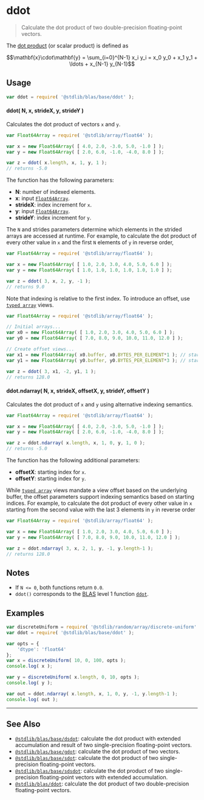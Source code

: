 <!--

@license Apache-2.0

Copyright (c) 2019 The Stdlib Authors.

Licensed under the Apache License, Version 2.0 (the "License");
you may not use this file except in compliance with the License.
You may obtain a copy of the License at

   http://www.apache.org/licenses/LICENSE-2.0

Unless required by applicable law or agreed to in writing, software
distributed under the License is distributed on an "AS IS" BASIS,
WITHOUT WARRANTIES OR CONDITIONS OF ANY KIND, either express or implied.
See the License for the specific language governing permissions and
limitations under the License.

-->

# ddot

> Calculate the dot product of two double-precision floating-point vectors.

<section class="intro">

The [dot product][dot-product] (or scalar product) is defined as

<!-- <equation class="equation" label="eq:dot_product" align="center" raw="\mathbf{x}\cdot\mathbf{y} = \sum_{i=0}^{N-1} x_i y_i = x_0 y_0 + x_1 y_1 + \ldots + x_{N-1} y_{N-1}" alt="Dot product definition."> -->

```math
\mathbf{x}\cdot\mathbf{y} = \sum_{i=0}^{N-1} x_i y_i = x_0 y_0 + x_1 y_1 + \ldots + x_{N-1} y_{N-1}
```

<!-- <div class="equation" align="center" data-raw-text="\mathbf{x}\cdot\mathbf{y} = \sum_{i=0}^{N-1} x_i y_i = x_0 y_0 + x_1 y_1 + \ldots + x_{N-1} y_{N-1}" data-equation="eq:dot_product">
    <img src="https://cdn.jsdelivr.net/gh/stdlib-js/stdlib@929657146427564b61e3e6bdda76949ebe2ce923/lib/node_modules/@stdlib/blas/base/ddot/docs/img/equation_dot_product.svg" alt="Dot product definition.">
    <br>
</div> -->

<!-- </equation> -->

</section>

<!-- /.intro -->

<section class="usage">

## Usage

```javascript
var ddot = require( '@stdlib/blas/base/ddot' );
```

#### ddot( N, x, strideX, y, strideY )

Calculates the dot product of vectors `x` and `y`.

```javascript
var Float64Array = require( '@stdlib/array/float64' );

var x = new Float64Array( [ 4.0, 2.0, -3.0, 5.0, -1.0 ] );
var y = new Float64Array( [ 2.0, 6.0, -1.0, -4.0, 8.0 ] );

var z = ddot( x.length, x, 1, y, 1 );
// returns -5.0
```

The function has the following parameters:

-   **N**: number of indexed elements.
-   **x**: input [`Float64Array`][@stdlib/array/float64].
-   **strideX**: index increment for `x`.
-   **y**: input [`Float64Array`][@stdlib/array/float64].
-   **strideY**: index increment for `y`.

The `N` and strides parameters determine which elements in the strided arrays are accessed at runtime. For example, to calculate the dot product of every other value in `x` and the first `N` elements of `y` in reverse order,

```javascript
var Float64Array = require( '@stdlib/array/float64' );

var x = new Float64Array( [ 1.0, 2.0, 3.0, 4.0, 5.0, 6.0 ] );
var y = new Float64Array( [ 1.0, 1.0, 1.0, 1.0, 1.0, 1.0 ] );

var z = ddot( 3, x, 2, y, -1 );
// returns 9.0
```

Note that indexing is relative to the first index. To introduce an offset, use [`typed array`][mdn-typed-array] views.

<!-- eslint-disable stdlib/capitalized-comments -->

```javascript
var Float64Array = require( '@stdlib/array/float64' );

// Initial arrays...
var x0 = new Float64Array( [ 1.0, 2.0, 3.0, 4.0, 5.0, 6.0 ] );
var y0 = new Float64Array( [ 7.0, 8.0, 9.0, 10.0, 11.0, 12.0 ] );

// Create offset views...
var x1 = new Float64Array( x0.buffer, x0.BYTES_PER_ELEMENT*1 ); // start at 2nd element
var y1 = new Float64Array( y0.buffer, y0.BYTES_PER_ELEMENT*3 ); // start at 4th element

var z = ddot( 3, x1, -2, y1, 1 );
// returns 128.0
```

#### ddot.ndarray( N, x, strideX, offsetX, y, strideY, offsetY )

Calculates the dot product of `x` and `y` using alternative indexing semantics.

```javascript
var Float64Array = require( '@stdlib/array/float64' );

var x = new Float64Array( [ 4.0, 2.0, -3.0, 5.0, -1.0 ] );
var y = new Float64Array( [ 2.0, 6.0, -1.0, -4.0, 8.0 ] );

var z = ddot.ndarray( x.length, x, 1, 0, y, 1, 0 );
// returns -5.0
```

The function has the following additional parameters:

-   **offsetX**: starting index for `x`.
-   **offsetY**: starting index for `y`.

While [`typed array`][mdn-typed-array] views mandate a view offset based on the underlying buffer, the offset parameters support indexing semantics based on starting indices. For example, to calculate the dot product of every other value in `x` starting from the second value with the last 3 elements in `y` in reverse order

```javascript
var Float64Array = require( '@stdlib/array/float64' );

var x = new Float64Array( [ 1.0, 2.0, 3.0, 4.0, 5.0, 6.0 ] );
var y = new Float64Array( [ 7.0, 8.0, 9.0, 10.0, 11.0, 12.0 ] );

var z = ddot.ndarray( 3, x, 2, 1, y, -1, y.length-1 );
// returns 128.0
```

</section>

<!-- /.usage -->

<section class="notes">

## Notes

-   If `N <= 0`, both functions return `0.0`.
-   `ddot()` corresponds to the [BLAS][blas] level 1 function [`ddot`][ddot].

</section>

<!-- /.notes -->

<section class="examples">

## Examples

<!-- eslint no-undef: "error" -->

```javascript
var discreteUniform = require( '@stdlib/random/array/discrete-uniform' );
var ddot = require( '@stdlib/blas/base/ddot' );

var opts = {
    'dtype': 'float64'
};
var x = discreteUniform( 10, 0, 100, opts );
console.log( x );

var y = discreteUniform( x.length, 0, 10, opts );
console.log( y );

var out = ddot.ndarray( x.length, x, 1, 0, y, -1, y.length-1 );
console.log( out );
```

</section>

<!-- /.examples -->

<!-- Section for related `stdlib` packages. Do not manually edit this section, as it is automatically populated. -->

<section class="related">

* * *

## See Also

-   <span class="package-name">[`@stdlib/blas/base/dsdot`][@stdlib/blas/base/dsdot]</span><span class="delimiter">: </span><span class="description">calculate the dot product with extended accumulation and result of two single-precision floating-point vectors.</span>
-   <span class="package-name">[`@stdlib/blas/base/gdot`][@stdlib/blas/base/gdot]</span><span class="delimiter">: </span><span class="description">calculate the dot product of two vectors.</span>
-   <span class="package-name">[`@stdlib/blas/base/sdot`][@stdlib/blas/base/sdot]</span><span class="delimiter">: </span><span class="description">calculate the dot product of two single-precision floating-point vectors.</span>
-   <span class="package-name">[`@stdlib/blas/base/sdsdot`][@stdlib/blas/base/sdsdot]</span><span class="delimiter">: </span><span class="description">calculate the dot product of two single-precision floating-point vectors with extended accumulation.</span>
-   <span class="package-name">[`@stdlib/blas/ddot`][@stdlib/blas/ddot]</span><span class="delimiter">: </span><span class="description">calculate the dot product of two double-precision floating-point vectors.</span>

</section>

<!-- /.related -->

<!-- Section for all links. Make sure to keep an empty line after the `section` element and another before the `/section` close. -->

<section class="links">

[dot-product]: https://en.wikipedia.org/wiki/Dot_product

[blas]: http://www.netlib.org/blas

[ddot]: http://www.netlib.org/lapack/explore-html/de/da4/group__double__blas__level1.html

[@stdlib/array/float64]: https://github.com/stdlib-js/array-float64

[mdn-typed-array]: https://developer.mozilla.org/en-US/docs/Web/JavaScript/Reference/Global_Objects/TypedArray

<!-- <related-links> -->

[@stdlib/blas/base/dsdot]: https://github.com/stdlib-js/blas/tree/main/base/dsdot

[@stdlib/blas/base/gdot]: https://github.com/stdlib-js/blas/tree/main/base/gdot

[@stdlib/blas/base/sdot]: https://github.com/stdlib-js/blas/tree/main/base/sdot

[@stdlib/blas/base/sdsdot]: https://github.com/stdlib-js/blas/tree/main/base/sdsdot

[@stdlib/blas/ddot]: https://github.com/stdlib-js/blas/tree/main/ddot

<!-- </related-links> -->

</section>

<!-- /.links -->
